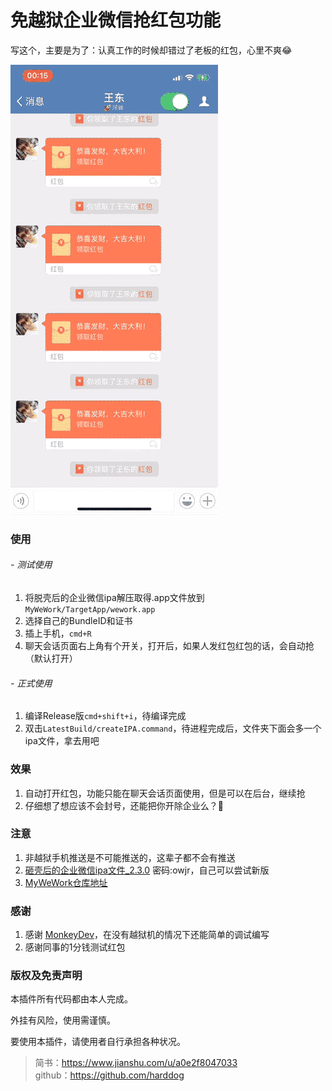 # 免越狱企业微信抢红包功能

写这个，主要是为了：认真工作的时候却错过了老板的红包，心里不爽😂

![wwk](./wework.gif)

### 使用

###### - 测试使用
1. 将脱壳后的企业微信ipa解压取得.app文件放到`MyWeWork/TargetApp/wework.app`  
2. 选择自己的BundleID和证书  
3. 插上手机，`cmd+R`  
4. 聊天会话页面右上角有个开关，打开后，如果人发红包红包的话，会自动抢（默认打开）  

###### - 正式使用
1. 编译Release版`cmd+shift+i`，待编译完成
2. 双击`LatestBuild/createIPA.command`，待进程完成后，文件夹下面会多一个ipa文件，拿去用吧

### 效果
1. 自动打开红包，功能只能在聊天会话页面使用，但是可以在后台，继续抢
2. 仔细想了想应该不会封号，还能把你开除企业么？🤔 

### 注意
1. 非越狱手机推送是不可能推送的，这辈子都不会有推送
2. [砸壳后的企业微信ipa文件_2.3.0](https://pan.baidu.com/s/1pMdeQXP)  密码:owjr，自己可以尝试新版
3. [MyWeWork仓库地址](https://github.com/harddog/MyWeWork)

### 感谢
1. 感谢 [MonkeyDev](https://github.com/AloneMonkey/MonkeyDev)，在没有越狱机的情况下还能简单的调试编写
2. 感谢同事的1分钱测试红包

### 版权及免责声明
本插件所有代码都由本人完成。

外挂有风险，使用需谨慎。

要使用本插件，请使用者自行承担各种状况。


>简书：<https://www.jianshu.com/u/a0e2f8047033>   
github：<https://github.com/harddog>

